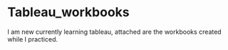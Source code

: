 # Tableau_workbooks


I am new currently learning tableau, attached are the workbooks created while I practiced.
